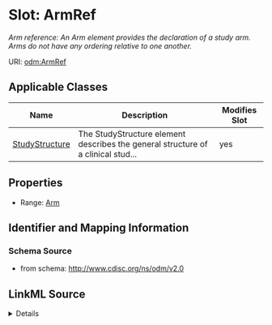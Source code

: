 # Slot: ArmRef


_Arm reference: An Arm element provides the declaration of a study arm. Arms do not have any ordering relative to one another._



URI: [odm:ArmRef](http://www.cdisc.org/ns/odm/v2.0/ArmRef)



<!-- no inheritance hierarchy -->




## Applicable Classes

| Name | Description | Modifies Slot |
| --- | --- | --- |
[StudyStructure](StudyStructure.md) | The StudyStructure element describes the general structure of a clinical stud... |  yes  |







## Properties

* Range: [Arm](Arm.md)





## Identifier and Mapping Information







### Schema Source


* from schema: http://www.cdisc.org/ns/odm/v2.0




## LinkML Source

<details>
```yaml
name: ArmRef
description: 'Arm reference: An Arm element provides the declaration of a study arm.
  Arms do not have any ordering relative to one another.'
from_schema: http://www.cdisc.org/ns/odm/v2.0
rank: 1000
identifier: false
alias: ArmRef
domain_of:
- StudyStructure
range: Arm

```
</details>